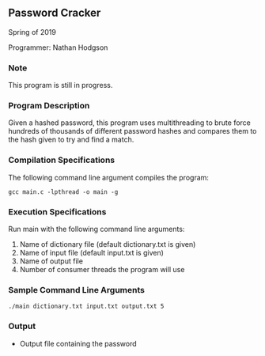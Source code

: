 Password Cracker
---
Spring of 2019

Programmer:
Nathan Hodgson

### Note

This program is still in progress. 

### Program Description

Given a hashed password, this program uses multithreading to brute force hundreds of thousands of different password hashes and compares them to the hash given to try and find a match. 

### Compilation Specifications

The following command line argument compiles the program:

```shell
gcc main.c -lpthread -o main -g
```

### Execution Specifications

Run main with the following command line arguments:
1. Name of dictionary file (default dictionary.txt is given)
2. Name of input file (default input.txt is given)
3. Name of output file
4. Number of consumer threads the program will use

### Sample Command Line Arguments

```shell
./main dictionary.txt input.txt output.txt 5
```

### Output

- Output file containing the password
